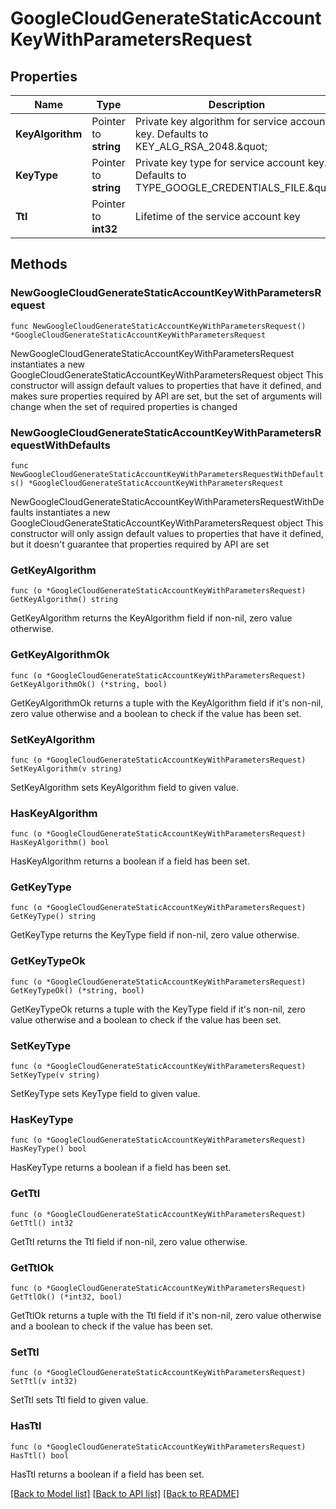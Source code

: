 # GoogleCloudGenerateStaticAccountKeyWithParametersRequest


## Properties

Name | Type | Description | Notes
------------ | ------------- | ------------- | -------------
**KeyAlgorithm** | Pointer to **string** | Private key algorithm for service account key. Defaults to KEY_ALG_RSA_2048.\&quot; | [optional] [default to "KEY_ALG_RSA_2048"]
**KeyType** | Pointer to **string** | Private key type for service account key. Defaults to TYPE_GOOGLE_CREDENTIALS_FILE.\&quot; | [optional] [default to "TYPE_GOOGLE_CREDENTIALS_FILE"]
**Ttl** | Pointer to **int32** | Lifetime of the service account key | [optional] 



## Methods


### NewGoogleCloudGenerateStaticAccountKeyWithParametersRequest

`func NewGoogleCloudGenerateStaticAccountKeyWithParametersRequest() *GoogleCloudGenerateStaticAccountKeyWithParametersRequest`

NewGoogleCloudGenerateStaticAccountKeyWithParametersRequest instantiates a new GoogleCloudGenerateStaticAccountKeyWithParametersRequest object
This constructor will assign default values to properties that have it defined,
and makes sure properties required by API are set, but the set of arguments
will change when the set of required properties is changed

### NewGoogleCloudGenerateStaticAccountKeyWithParametersRequestWithDefaults

`func NewGoogleCloudGenerateStaticAccountKeyWithParametersRequestWithDefaults() *GoogleCloudGenerateStaticAccountKeyWithParametersRequest`

NewGoogleCloudGenerateStaticAccountKeyWithParametersRequestWithDefaults instantiates a new GoogleCloudGenerateStaticAccountKeyWithParametersRequest object
This constructor will only assign default values to properties that have it defined,
but it doesn't guarantee that properties required by API are set


### GetKeyAlgorithm

`func (o *GoogleCloudGenerateStaticAccountKeyWithParametersRequest) GetKeyAlgorithm() string`

GetKeyAlgorithm returns the KeyAlgorithm field if non-nil, zero value otherwise.

### GetKeyAlgorithmOk

`func (o *GoogleCloudGenerateStaticAccountKeyWithParametersRequest) GetKeyAlgorithmOk() (*string, bool)`

GetKeyAlgorithmOk returns a tuple with the KeyAlgorithm field if it's non-nil, zero value otherwise
and a boolean to check if the value has been set.

### SetKeyAlgorithm

`func (o *GoogleCloudGenerateStaticAccountKeyWithParametersRequest) SetKeyAlgorithm(v string)`

SetKeyAlgorithm sets KeyAlgorithm field to given value.


### HasKeyAlgorithm

`func (o *GoogleCloudGenerateStaticAccountKeyWithParametersRequest) HasKeyAlgorithm() bool`

HasKeyAlgorithm returns a boolean if a field has been set.




### GetKeyType

`func (o *GoogleCloudGenerateStaticAccountKeyWithParametersRequest) GetKeyType() string`

GetKeyType returns the KeyType field if non-nil, zero value otherwise.

### GetKeyTypeOk

`func (o *GoogleCloudGenerateStaticAccountKeyWithParametersRequest) GetKeyTypeOk() (*string, bool)`

GetKeyTypeOk returns a tuple with the KeyType field if it's non-nil, zero value otherwise
and a boolean to check if the value has been set.

### SetKeyType

`func (o *GoogleCloudGenerateStaticAccountKeyWithParametersRequest) SetKeyType(v string)`

SetKeyType sets KeyType field to given value.


### HasKeyType

`func (o *GoogleCloudGenerateStaticAccountKeyWithParametersRequest) HasKeyType() bool`

HasKeyType returns a boolean if a field has been set.




### GetTtl

`func (o *GoogleCloudGenerateStaticAccountKeyWithParametersRequest) GetTtl() int32`

GetTtl returns the Ttl field if non-nil, zero value otherwise.

### GetTtlOk

`func (o *GoogleCloudGenerateStaticAccountKeyWithParametersRequest) GetTtlOk() (*int32, bool)`

GetTtlOk returns a tuple with the Ttl field if it's non-nil, zero value otherwise
and a boolean to check if the value has been set.

### SetTtl

`func (o *GoogleCloudGenerateStaticAccountKeyWithParametersRequest) SetTtl(v int32)`

SetTtl sets Ttl field to given value.


### HasTtl

`func (o *GoogleCloudGenerateStaticAccountKeyWithParametersRequest) HasTtl() bool`

HasTtl returns a boolean if a field has been set.









[[Back to Model list]](../README.md#documentation-for-models) [[Back to API list]](../README.md#documentation-for-api-endpoints) [[Back to README]](../README.md)



